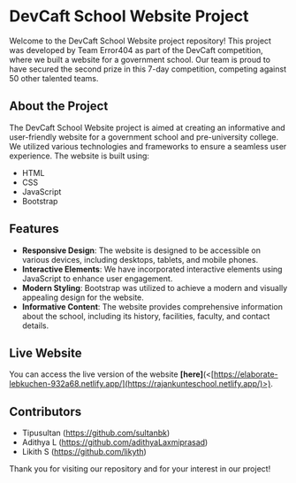 # DevCaft School Website Project

Welcome to the DevCaft School Website project repository! This project was developed by Team Error404 as part of the DevCaft competition, where we built a website for a government school. Our team is proud to have secured the second prize in this 7-day competition, competing against 50 other talented teams.

## About the Project

The DevCaft School Website project is aimed at creating an informative and user-friendly website for a government school and pre-university college. We utilized various technologies and frameworks to ensure a seamless user experience. The website is built using:

- HTML
- CSS
- JavaScript
- Bootstrap

## Features

- **Responsive Design**: The website is designed to be accessible on various devices, including desktops, tablets, and mobile phones.
- **Interactive Elements**: We have incorporated interactive elements using JavaScript to enhance user engagement.
- **Modern Styling**: Bootstrap was utilized to achieve a modern and visually appealing design for the website.
- **Informative Content**: The website provides comprehensive information about the school, including its history, facilities, faculty, and contact details.

## Live Website

You can access the live version of the website **[here]**(<[https://elaborate-lebkuchen-932a68.netlify.app/](https://rajankunteschool.netlify.app/)>).

## Contributors

- Tipusultan (<https://github.com/sultanbk>)
- Adithya L (<https://github.com/adithyaLaxmiprasad>)
- Likith S (<https://github.com/likyth>)

Thank you for visiting our repository and for your interest in our project!

